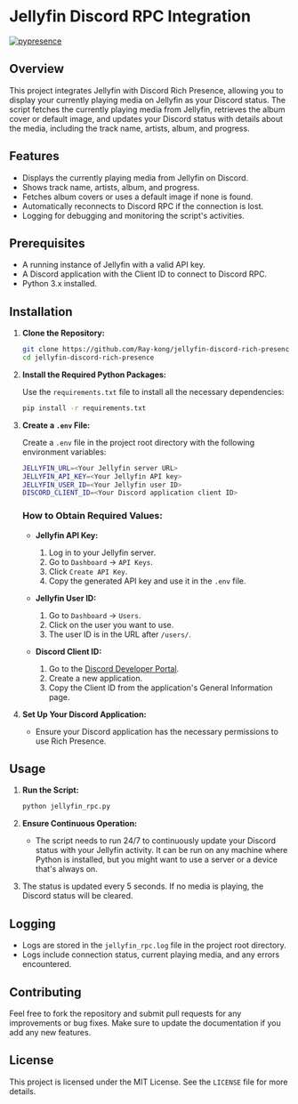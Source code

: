 # Jellyfin Discord RPC Integration
[![pypresence](https://img.shields.io/badge/using-pypresence-00bb88.svg?style=for-the-badge&logo=discord&logoWidth=20)](https://github.com/qwertyquerty/pypresence)

## Overview

This project integrates Jellyfin with Discord Rich Presence, allowing you to display your currently playing media on Jellyfin as your Discord status. The script fetches the currently playing media from Jellyfin, retrieves the album cover or default image, and updates your Discord status with details about the media, including the track name, artists, album, and progress.

## Features

- Displays the currently playing media from Jellyfin on Discord.
- Shows track name, artists, album, and progress.
- Fetches album covers or uses a default image if none is found.
- Automatically reconnects to Discord RPC if the connection is lost.
- Logging for debugging and monitoring the script's activities.

## Prerequisites

- A running instance of Jellyfin with a valid API key.
- A Discord application with the Client ID to connect to Discord RPC.
- Python 3.x installed.

## Installation

1. **Clone the Repository:**

    ```bash
    git clone https://github.com/Ray-kong/jellyfin-discord-rich-presence.git
    cd jellyfin-discord-rich-presence
    ```

2. **Install the Required Python Packages:**

    Use the `requirements.txt` file to install all the necessary dependencies:

    ```bash
    pip install -r requirements.txt
    ```

3. **Create a `.env` File:**

    Create a `.env` file in the project root directory with the following environment variables:

    ```bash
    JELLYFIN_URL=<Your Jellyfin server URL>
    JELLYFIN_API_KEY=<Your Jellyfin API key>
    JELLYFIN_USER_ID=<Your Jellyfin user ID>
    DISCORD_CLIENT_ID=<Your Discord application client ID>
    ```

    ### How to Obtain Required Values:

    - **Jellyfin API Key:**
        1. Log in to your Jellyfin server.
        2. Go to `Dashboard` -> `API Keys`.
        3. Click `Create API Key`.
        4. Copy the generated API key and use it in the `.env` file.

    - **Jellyfin User ID:**
        1. Go to `Dashboard` -> `Users`.
        2. Click on the user you want to use.
        3. The user ID is in the URL after `/users/`.

    - **Discord Client ID:**
        1. Go to the [Discord Developer Portal](https://discord.com/developers/applications).
        2. Create a new application.
        3. Copy the Client ID from the application's General Information page.

4. **Set Up Your Discord Application:**

    - Ensure your Discord application has the necessary permissions to use Rich Presence.

## Usage

1. **Run the Script:**

    ```bash
    python jellyfin_rpc.py
    ```

2. **Ensure Continuous Operation:**

    - The script needs to run 24/7 to continuously update your Discord status with your Jellyfin activity. It can be run on any machine where Python is installed, but you might want to use a server or a device that's always on.

3. The status is updated every 5 seconds. If no media is playing, the Discord status will be cleared.

## Logging

- Logs are stored in the `jellyfin_rpc.log` file in the project root directory.
- Logs include connection status, current playing media, and any errors encountered.




## Contributing

Feel free to fork the repository and submit pull requests for any improvements or bug fixes. Make sure to update the documentation if you add any new features.

## License

This project is licensed under the MIT License. See the `LICENSE` file for more details.